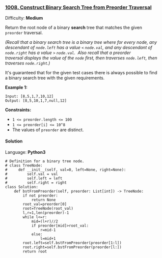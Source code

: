 ### [1008\. Construct Binary Search Tree from Preorder Traversal](https://leetcode.com/problems/construct-binary-search-tree-from-preorder-traversal/)

Difficulty: **Medium**


Return the root node of a binary **search** tree that matches the given `preorder` traversal.

_(Recall that a binary search tree is a binary tree where for every <font face="monospace" style="display: inline;">node</font>, any descendant of `node.left` has a value `<` `node.val`, and any descendant of `node.right` has a value `>` `node.val`.  Also recall that a preorder traversal displays the value of the `node` first, then traverses `node.left`, then traverses `node.right`.)_

It's guaranteed that for the given test cases there is always possible to find a binary search tree with the given requirements.

**Example 1:**

```
Input: [8,5,1,7,10,12]
Output: [8,5,10,1,7,null,12]

```

**Constraints:**

*   `1 <= preorder.length <= 100`
*   `1 <= preorder[i] <= 10^8`
*   The values of `preorder` are distinct.


#### Solution

Language: **Python3**

```python3
# Definition for a binary tree node.
# class TreeNode:
#     def __init__(self, val=0, left=None, right=None):
#         self.val = val
#         self.left = left
#         self.right = right
class Solution:
    def bstFromPreorder(self, preorder: List[int]) -> TreeNode:
        if not preorder:
            return None
        root_val=preorder[0]
        root=TreeNode(root_val)
        l,r=1,len(preorder)-1
        while l<=r:
            mid=(l+r)//2
            if preorder[mid]>root_val:
                r=mid-1
            else:
                l=mid+1
        root.left=self.bstFromPreorder(preorder[1:l])
        root.right=self.bstFromPreorder(preorder[l:])
        return root
```
